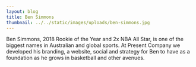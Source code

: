 ```yaml
---
layout: blog
title: Ben Simmons
thumbnail: ../../static/images/uploads/ben-simmons.jpg
---
```

Ben Simmons, 2018 Rookie of the Year and 2x NBA All Star, is one of
the biggest names in Australian and global sports. At Present Company we
developed his branding, a website, social and strategy for Ben to have as a
foundation as he grows in basketball and other avenues.